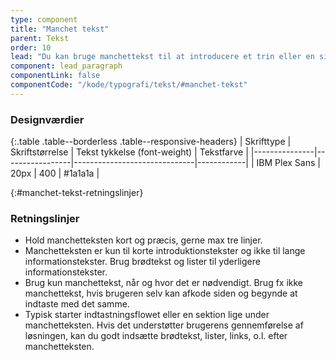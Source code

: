 ```yaml
---
type: component
title: "Manchet tekst"
parent: Tekst
order: 10
lead: "Du kan bruge manchettekst til at introducere et trin eller en sides indhold. Typisk kan du bruge den når og hvor, det giver mening i kontekst for brugerne."
component: lead_paragraph
componentLink: false
componentCode: "/kode/typografi/tekst/#manchet-tekst"
---
```


### Designværdier

{:.table .table--borderless .table--responsive-headers}
| Skrifttype    | Skriftstørrelse | Tekst tykkelse (font-weight) | Tekstfarve |
|---------------|-----------------|------------------------------|------------|
| IBM Plex Sans | 20px            | 400                          | #1a1a1a    |

{:#manchet-tekst-retningslinjer}
### Retningslinjer

- Hold manchetteksten kort og præcis, gerne max tre linjer.  
- Manchetteksten er kun til korte introduktionstekster og ikke til lange informationstekster. Brug brødtekst og lister til yderligere informationstekster.
- Brug kun manchettekst, når og hvor det er nødvendigt. Brug fx ikke manchettekst, hvis brugeren selv kan afkode siden og begynde at indtaste med det samme.
- Typisk starter indtastningsflowet eller en sektion lige under manchetteksten. Hvis det understøtter brugerens gennemførelse af løsningen, kan du godt indsætte brødtekst, lister, links, o.l. efter manchetteksten.
